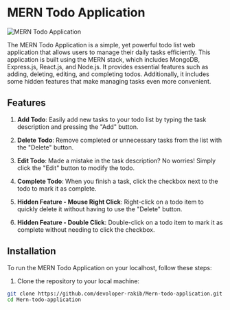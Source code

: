 # MERN Todo Application

![MERN Todo Application](todo-app.png)

The MERN Todo Application is a simple, yet powerful todo list web application that allows users to manage their daily tasks efficiently. This application is built using the MERN stack, which includes MongoDB, Express.js, React.js, and Node.js. It provides essential features such as adding, deleting, editing, and completing todos. Additionally, it includes some hidden features that make managing tasks even more convenient.

## Features

1. **Add Todo**: Easily add new tasks to your todo list by typing the task description and pressing the "Add" button.

2. **Delete Todo**: Remove completed or unnecessary tasks from the list with the "Delete" button.

3. **Edit Todo**: Made a mistake in the task description? No worries! Simply click the "Edit" button to modify the todo.

4. **Complete Todo**: When you finish a task, click the checkbox next to the todo to mark it as complete.

5. **Hidden Feature - Mouse Right Click**: Right-click on a todo item to quickly delete it without having to use the "Delete" button.

6. **Hidden Feature - Double Click**: Double-click on a todo item to mark it as complete without needing to click the checkbox.

## Installation

To run the MERN Todo Application on your localhost, follow these steps:

1. Clone the repository to your local machine:

```bash
git clone https://github.com/devoloper-rakib/Mern-todo-application.git
cd Mern-todo-application
```
